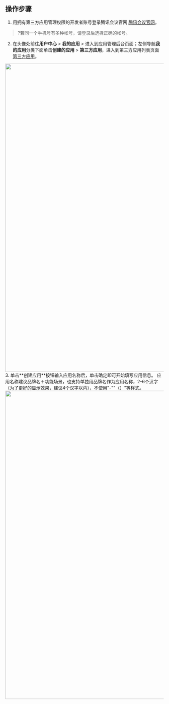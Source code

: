 ## 操作步骤
1. 用拥有第三方应用管理权限的开发者账号登录腾讯会议官网 [腾讯会议官网](https://meeting.tencent.com/)。
>?若同一个手机号有多种帐号，请登录后选择正确的帐号。
2. 在头像处前往**用户中心** > **我的应用** > 进入到应用管理后台页面；左侧导航**我的应用**分类下面单击**创建的应用** > **第三方应用**，进入到第三方应用列表页面 [第三方应用](https://meeting.tencent.com/marketplace/user-third-party)。
<img style="width:978px; max-width: inherit;" src="https://qcloudimg.tencent-cloud.cn/raw/fb28f1227cf6899e2e6ecd22ab35a37f.png" />
3. 单击**创建应用**按钮输入应用名称后，单击确定即可开始填写应用信息。
应用名称建议品牌名＋功能场景，也支持单独用品牌名作为应用名称，2-6个汉字（为了更好的显示效果，建议4个汉字以内），不使用"-""（）"等样式。
<img style="width:978px; max-width: inherit;" src="https://qcloudimg.tencent-cloud.cn/raw/da5f60e0275e58135e0c14115d25679d.png" />
